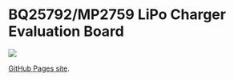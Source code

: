 # BQ25792/MP2759 LiPo Charger Evaluation Board

![](https://willb97.github.io/lipo-chg-eval-pcb/3D/charger-compare-3D_top.png)

[GitHub Pages site](https://willb97.github.io/lipo-chg-eval-pcb/).